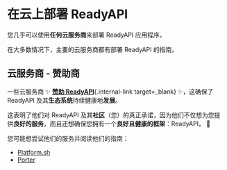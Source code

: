 # 在云上部署 ReadyAPI

您几乎可以使用**任何云服务商**来部署 ReadyAPI 应用程序。

在大多数情况下，主要的云服务商都有部署 ReadyAPI 的指南。

## 云服务商 - 赞助商

一些云服务商 ✨ [**赞助 ReadyAPI**](../help-readyapi.md#sponsor-the-author){.internal-link target=\_blank} ✨，这确保了 ReadyAPI 及其**生态系统**持续健康地**发展**。

这表明了他们对 ReadyAPI 及其**社区**（您）的真正承诺，因为他们不仅想为您提供**良好的服务**，而且还想确保您拥有一个**良好且健康的框架**：ReadyAPI。 🙇

您可能想尝试他们的服务并阅读他们的指南：

- <a href="https://docs.platform.sh/languages/python.html?utm_source=readyapi-signup&utm_medium=banner&utm_campaign=ReadyAPI-signup-June-2023" class="external-link" target="_blank" >Platform.sh</a>
- <a href="https://docs.porter.run/language-specific-guides/readyapi" class="external-link" target="_blank">Porter</a>
